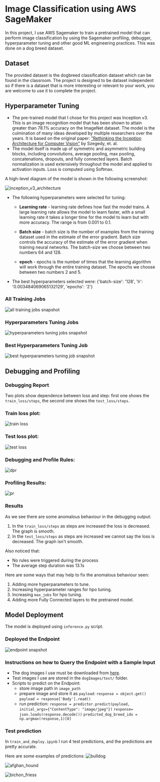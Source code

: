 # Image Classification using AWS SageMaker

In this project, I use AWS Sagemaker to train a pretrained model that can perform image classification by using the Sagemaker profiling, debugger, hyperparameter tuning and other good ML engineering practices. This was done on a dog breed dataset.

## Dataset
The provided dataset is the dogbreed classification dataset which can be found in the classroom.
The project is designed to be dataset independent so if there is a dataset that is more interesting or relevant to your work, you are welcome to use it to complete the project.

## Hyperparameter Tuning

- The pre-trained model that I chose for this project was Inception v3. This is an image recognition model that has been shown to attain greater than 78.1% accuracy on the ImageNet dataset. The model is the culmination of many ideas developed by multiple researchers over the years. It is based on the original paper: ["Rethinking the Inception Architecture for Computer Vision"](https://arxiv.org/abs/1512.00567) by Szegedy, et. al.
- The model itself is made up of symmetric and asymmetric building blocks, including convolutions, average pooling, max pooling, concatenations, dropouts, and fully connected layers. Batch normalization is used extensively throughout the model and applied to activation inputs. Loss is computed using Softmax.

A high-level diagram of the model is shown in the following screenshot:

![inception_v3_architecture](images/inception_v3_overview.png)

- The following hyperparameters were selected for tuning: 
    - **Learning rate** - learning rate defines how fast the model trains. A large learning rate allows the model to learn faster, with a small learning rate it takes a longer time for the model to learn but with more accuracy. The range is from 0.001 to 0.1.

    - **Batch size** - batch size is the number of examples from the training dataset used in the estimate of the error gradient. Batch size controls the accuracy of the estimate of the error gradient when training neural networks. The batch-size we choose between two numbers 64 and 128.

    - **epoch** - epochs is the number of times that the learning algorithm will work through the entire training dataset. The epochs we choose between two numbers 2 and 5.

- The best hyperparameters selected were: {'batch-size': '128', 'lr': '0.003484069065132129', 'epochs': '2'}

### All Training Jobs
![all training jobs snapshot](images/training_jobs.png)

### Hyperparameters Tuning Jobs
![hyperparameters tuning jobs snapshot](images/hpo_jobs.png)

### Best Hyperparameters Tuning Job
![best hyperparameters tuning job snapshot](images/best_training_job.png)

## Debugging and Profiling
### Debugging Report
Two plots show dependence between loss and step: first one shows the `train_loss/steps`, the second one shows the `test_loss/steps`.
### Train loss plot:
![train loss](images/train_loss.png)

### Test loss plot:
![test loss](images/test_loss.png)

### Debugging and Profile Rules:
![dpr](images/dpr.png)

### Profiling Results:
![pr](images/pr.png)

### Results
As we see there are some anomalous behaviour in the debugging output:
1. In the `train_loss/steps` as steps are increased the loss is decreased. The graph is smooth.
2. In the `test_loss/steps` as steps are increased we cannot say the loss is decreased. The graph isn't smooth.

Also noticed that: 
- No rules were triggered during the process
- The average step duration was 13.1s 

Here are some ways that may help to fix the anomalous behaviour seen:
1. Adding more hyperparameters to tune.
2. Increasing hyperparameter ranges for hpo tuning.
3. Increasing `max_jobs` for hpo tuning.
4. Adding more Fully Connected layers to the pretrained model.


## Model Deployment
The model is deployed using `inference.py` script.

### Deployed the Endpoint
![endpoint snapshot](images/Endpoint.png)

### Instructions on how to Query the Endpoint with a Sample Input
* The dog images I use must be downloaded from [here](https://s3-us-west-1.amazonaws.com/udacity-aind/dog-project/dogImages.zip).
* Test images I use are stored in the `dogImages/test/` folder.
* Scripts to predict on the Endpoint:
	* store image path in `image_path`
	* prepare image and store it as `payload`:
	    `response = object.get()`
		`payload = response['Body'].read()`
	* run prediction:
		`response = predictor.predict(payload, initial_args={"ContentType": "image/jpeg"})`
		`response= json.loads(response.decode())`
		`predicted_dog_breed_idx = np.argmax(response,1)[0]`


### Test prediction
In `train_and_deploy.ipynb` I run 4 test predictions, and the predictions are pretty accurate.

Here are some examples of predictions:
![bulldog](images/Bulldog.png)

![afghan_hound](images/afghan_hound.png)

![bichon_friess](images/Bichon_frise.png)
